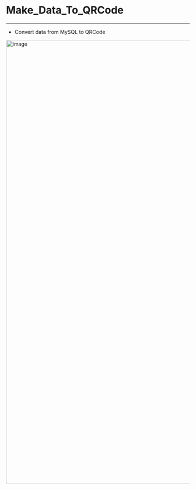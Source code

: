 # Make_Data_To_QRCode

***

- Convert data from MySQL to QRCode

<img width="1213" alt="image" src="https://user-images.githubusercontent.com/45956041/161764852-1a1ecf70-cea1-4db3-855a-4d282580f963.png">
